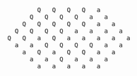 <pre>
        Q   Q   Q   Q   a        
      Q   Q   Q   Q   a   a      
    Q   Q   Q   Q   Q   a   a    
  Q   Q   Q   Q   a   a   a   a  
Q   Q   a   Q   a   a   a   a   a
  a   a   Q   Q   Q   Q   a   a  
    a   Q   a   Q   Q   a   a    
      a   a   Q   a   a   a      
        a   a   a   a   a        
</pre>
